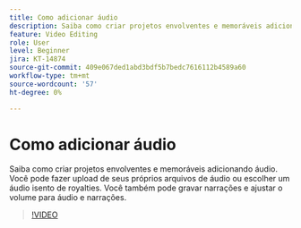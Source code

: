 ```yaml
---
title: Como adicionar áudio
description: Saiba como criar projetos envolventes e memoráveis adicionando áudio
feature: Video Editing
role: User
level: Beginner
jira: KT-14874
source-git-commit: 409e067ded1abd3bdf5b7bedc7616112b4589a60
workflow-type: tm+mt
source-wordcount: '57'
ht-degree: 0%

---
```


# Como adicionar áudio

Saiba como criar projetos envolventes e memoráveis adicionando áudio. Você pode fazer upload de seus próprios arquivos de áudio ou escolher um áudio isento de royalties. Você também pode gravar narrações e ajustar o volume para áudio e narrações.

>[!VIDEO](https://video.tv.adobe.com/v/3427092?quality=12&learn=on&hidetitle=true)
